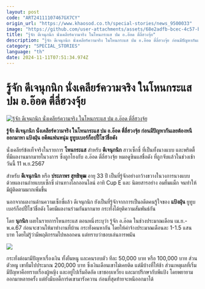 ```yaml
---
layout: post
code: "ART24111107467GX7CY"
origin_url: "https://www.khaosod.co.th/special-stories/news_9500033"
image: "https://github.com/user-attachments/assets/68e2adfb-bcec-4c57-b16a-d0c8d8971805"
title: "รู้จัก ดีเจนุกนิก นั่งเคลียร์ความจริง ในโหนกระแส ปม อ.อ๊อด ตี่ลี่ฮวงจุ้ย"
description: "รู้จัก ดีเจนุกนิก นั่งเคลียร์ความจริง ในโหนกระแส ปม อ.อ๊อด ตี่ลี่ฮวงจุ้ย ก่อนมีปัญหากันเลยต้องหนีออกมาหา แป้งฝุ่น อดีตแฟนหนุ่ม ยูทูบเบอร์ก็อปปี้โชว์ชื่อดัง "
category: "SPECIAL_STORIES"
language: "th"
date: 2024-11-11T07:51:34.974Z
---
```


# รู้จัก ดีเจนุกนิก นั่งเคลียร์ความจริง ในโหนกระแส ปม อ.อ๊อด ตี่ลี่ฮวงจุ้ย

[![รู้จัก ดีเจนุกนิก นั่งเคลียร์ความจริง ในโหนกระแส ปม อ.อ๊อด ตี่ลี่ฮวงจุ้ย](https://www.khaosod.co.th/wpapp/uploads/2024/11/nooknik-web.jpg "รู้จัก ดีเจนุกนิก นั่งเคลียร์ความจริง ในโหนกระแส ปม อ.อ๊อด ตี่ลี่ฮวงจุ้ย")](https://www.khaosod.co.th/wpapp/uploads/2024/11/nooknik-web.jpg)

**รู้จัก ดีเจนุกนิก นั่งเคลียร์ความจริง ในโหนกระแส ปม อ.อ๊อด ตี่ลี่ฮวงจุ้ย ก่อนมีปัญหากันเลยต้องหนีออกมาหา แป้งฝุ่น อดีตแฟนหนุ่ม ยูทูบเบอร์ก็อปปี้โชว์ชื่อดัง**

นั่งเคลียร์ข้อเท็จจริงในรายการ **โหนกระแส** สำหรับ **ดีเจนุกนิก** สาวเซ็กซี่ ที่เป็นทั้งนางแบบ และพริตตี้ ที่มีผลงานมากมายในวงการ ซึ่งถูกโยงกับ อ.อ๊อด ตี่ลี่ฮวงจุ้ย หมอดูซินแสชื่อดัง ที่ถูกจับแล้วในช่วงเช้าวันนี้ 11 พ.ย.2567

สำหรับ **ดีเจนุกนิก** หรือ **ประภาพร สุทธิพุฒ** อายุ 33 ปี เป็นที่รู้จักอย่างกว้างขวางในวงการนางแบบ ด้วยผลงานถ่ายแบบเซ็กซี่ ผ่านทางโลกออนไลน์ อาทิ Cup E และ นิตยสารอย่าง อมยิ้มแม็ก จนทำให้มีผู้ติดตามมากเพิ่มขึ้น

นอกจากผลงานด้านความเซ็กซี่แล้ว ดีเจนุกนิก ยังเป็นที่รู้จักจากการเป็นอดีตคนรู้ใจของ **แป้งฝุ่น** ยูทูบเบอร์ก็อปปี้โชว์ชื่อดัง โดยมีผลงานร่วมกันมากมาย กระทั่งได้ยุติความสัมพันธ์กัน

โดย **นุกนิก** เผยในรายการโหนกระแส ตอนหนึ่งระบุว่า รู้จัก อ.อ๊อด ในช่วงประมาณเดือน เม.ย.-พ.ค.67 ก่อนจะชวนให้มาทำงานที่บ้าน กระทั่งคนหากัน โดยให้ค่าจ้างประมาณเดือนละ 1-1.5 แสนบาท โดยไม่รู้ว่ามีพฤติกรรมไปหลอกคน แต่ทราบว่าชอบเล่นการพนัน

[![](https://www.khaosod.co.th/wpapp/uploads/2024/11/nooknik-696x353.jpg)](https://www.khaosod.co.th/wpapp/uploads/2024/11/nooknik.jpg)

กระทั่งต่อมามีปัญหาเรื่องเงิน ทั้งยืมหนู และคนรอบตัว ทีละ 50,000 บาท หรือ 100,000 บาท ส่วนตัวหนู เขายืมไปประมาณ 200,000 บาท ซึ่งเงินเดือนเขาไม่เคยติด แต่มีบ้างที่ให้ช้า ส่วนเหตุผลที่เริ่มมีปัญหาคือทราบเรื่องผู้หญิง และอยู่ไปเริ่มอึดอัด เขาชอบเหวี่ยง และมาปรึกษากับพีแป้ง โดยพยายามออกมาหลายครั้ง แต่ยังมีบอดี้การ์ดเขามารังควาน ก่อนที่สุดท้ายจะหนีออกมาได้